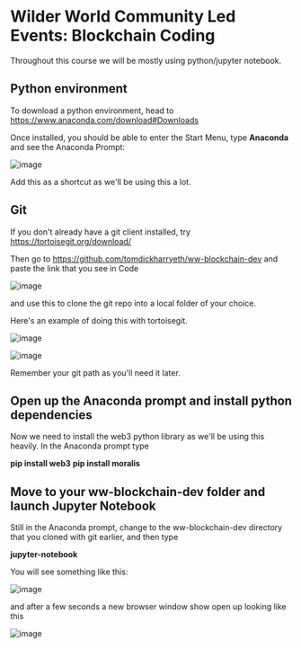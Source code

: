 # Wilder World Community Led Events: Blockchain Coding

Throughout this course we will be mostly using python/jupyter notebook.

## Python environment

To download a python environment, head to https://www.anaconda.com/download#Downloads 

Once installed, you should be able to enter the Start Menu, type **Anaconda** and see the Anaconda Prompt:

![image](https://github.com/tomdickharryeth/ww-blockchain-dev/assets/103291582/5d25363d-9eff-4601-93e2-8ff4952c8afc)

Add this as a shortcut as we'll be using this a lot.

## Git

If you don't already have a git client installed, try https://tortoisegit.org/download/ 

Then go to https://github.com/tomdickharryeth/ww-blockchain-dev and paste the link that you see in Code

![image](https://github.com/tomdickharryeth/ww-blockchain-dev/assets/103291582/b6017280-dfbe-4782-9a49-67771ea3110a)

and use this to clone the git repo into a local folder of your choice.

Here's an example of doing this with tortoisegit.

![image](https://github.com/tomdickharryeth/ww-blockchain-dev/assets/103291582/e330d9a0-9d18-4f1d-9630-5ed837ee8252)

![image](https://github.com/tomdickharryeth/ww-blockchain-dev/assets/103291582/5d0acf68-965c-44e3-a36a-8f4c0b3d655a)


Remember your git path as you'll need it later.

## Open up the Anaconda prompt and install python dependencies

Now we need to install the web3 python library as we'll be using this heavily. In the Anaconda prompt type

**pip install web3**
**pip install moralis**

## Move to your ww-blockchain-dev folder and launch Jupyter Notebook

Still in the Anaconda prompt, change to the ww-blockchain-dev directory that you cloned with git earlier, and then type

**jupyter-notebook**

You will see something like this:

![image](https://github.com/tomdickharryeth/ww-blockchain-dev/assets/103291582/4ea2c246-6114-4a2d-88a8-e754658f7ce3)

and after a few seconds a new browser window show open up looking like this

![image](https://github.com/tomdickharryeth/ww-blockchain-dev/assets/103291582/0f96e624-af74-4a64-bffa-2b613c8d03da)







